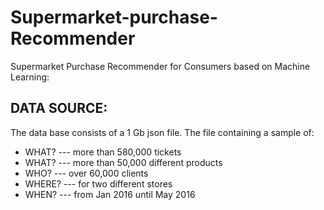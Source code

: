 # Supermarket-purchase-Recommender
Supermarket Purchase Recommender for Consumers based on Machine Learning:

DATA SOURCE:
------------------------------------------------
The data base consists of a 1 Gb json file. The file containing a sample of:
* WHAT?  --- more than 580,000 tickets
* WHAT?  --- more than 50,000 different products
* WHO?   --- over 60,000 clients
* WHERE? --- for two different stores
* WHEN?  --- from Jan 2016 until May 2016



